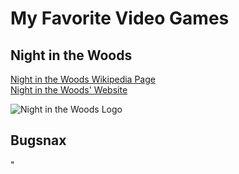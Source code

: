 # My Favorite Video Games
## Night in the Woods
[Night in the Woods Wikipedia Page](https://en.wikipedia.org/wiki/Night_in_the_Woods) <br>
[Night in the Woods' Website](http://www.nightinthewoods.com/) <br>

![Night in the Woods Logo](https://assets.nintendo.com/image/upload/c_fill,w_1200/q_auto:best/f_auto/dpr_2.0/ncom/software/switch/70010000001982/8d76069e615f5e28ec56d9ee9abe8d5d6063e3e16740aaa22aa4488efab636ba)

## Bugsnax
"
